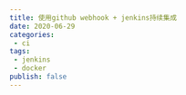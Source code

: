 ```yaml
---
title: 使用github webhook + jenkins持续集成
date: 2020-06-29
categories:
 - ci
tags:
 - jenkins
 - docker
publish: false
---
```


